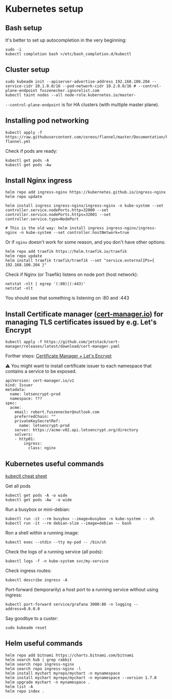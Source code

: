 # Kubernetes setup

## Bash setup

It's better to set up autocompletion in the very beginning:

```
sudo -i
kubectl completion bash >/etc/bash_completion.d/kubectl
```

## Cluster setup

```
sudo kubeadm init --apiserver-advertise-address 192.168.100.204 --service-cidr 10.1.0.0/16 --pod-network-cidr 10.2.0.0/16 # --control-plane-endpoint fuszenecker.ignorelist.com
kubectl taint nodes --all node-role.kubernetes.io/master-
```

`--control-plane-endpoint` is for HA clusters (with multiple master plane).

## Installing pod networking

```
kubectl apply -f https://raw.githubusercontent.com/coreos/flannel/master/Documentation/kube-flannel.yml
```

Check if pods are ready:

```
kubectl get pods -A
kubectl get pods -Aw
```

## Install Nginx ingress

```
helm repo add ingress-nginx https://kubernetes.github.io/ingress-nginx
helm repo update

helm install ingress ingress-nginx/ingress-nginx -n kube-system --set controller.service.nodePorts.http=32000 --set controller.service.nodePorts.https=32001 --set controller.service.type=NodePort

# This is the old way: helm install ingress ingress-nginx/ingress-nginx -n kube-system --set controller.hostNetwork=true
```

Or if `nginx` doesn't work for some reason, and you don't have other options:

```
helm repo add traefik https://helm.traefik.io/traefik
helm repo update
helm install traefik traefik/traefik --set "service.externalIPs={ 192.168.100.204 }"
```

Check if Nginx (or Traefik) listens on node port (host network):

```
netstat -nlt | egrep '(:80)|(:443)'
netstat -nlt
```

You should see that something is listening on :80 and :443

## Install Certificate manager ([cert-manager.io](https://cert-manager.io/docs/installation/)) for managing TLS certificates issued by e.g. Let's Encrypt

```
kubectl apply -f https://github.com/jetstack/cert-manager/releases/latest/download/cert-manager.yaml
```

Forther steps: [Certificate Manager + Let's Encrypt](https://cert-manager.io/docs/tutorials/acme/ingress/#step-6-configure-let-s-encrypt-issuer)

⚠️ You might want to install certificate issuer to each namespace that contains a service to be exposed.

```
apiVersion: cert-manager.io/v1
kind: Issuer
metadata:
  name: letsencrypt-prod
  namespace: ???
spec:
  acme:
    email: robert.fuszenecker@outlook.com
    preferredChain: ""
    privateKeySecretRef:
      name: letsencrypt-prod
    server: https://acme-v02.api.letsencrypt.org/directory
    solvers:
    - http01:
        ingress:
          class: nginx
```

## Kubernetes useful commands

[kubectl cheat sheet](https://kubernetes.io/docs/reference/kubectl/cheatsheet/)

Get all pods

```
kubectl get pods -A -o wide
kubectl get pods -Aw  -o wide
```

Run a busybox or mini-debian:

```
kubectl run -it --rm busybox --image=busybox -n kube-system -- sh
kubectl run -it --rm debian-slim --image=debian -- bash
```

Ron a shell within a running image:

```
kubectl exec --stdin --tty my-pod -- /bin/sh
```

Check the logs of a running service (all pods):

```
kubectl logs -f -n kube-system svc/my-service
```

Check ingress routes:

```
kubectl describe ingress -A
```

Port-forward (temporarily) a host port to a running service without using ingress:

```
kubectl port-forward service/grafana 3000:80 -n logging --address=0.0.0.0
```

Say goodbye to a custer:

```
sudo kubeadm reset
```

## Helm useful commands

```
helm repo add bitnami https://charts.bitnami.com/bitnami
helm search hub | grep rabbit
helm search repo ingress-nginx
helm search repo ingress-nginx -l
helm install mychart myrepo/mychart -n mynamespace
helm install mychart myrepo/mychart -n mynamespace --version 1.7.0
helm upgrade mychart -n mynamespace .
helm list -A
helm repo index .
```

